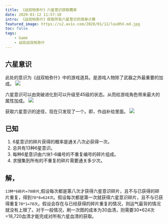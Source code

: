 ```yaml
---
title: 《战双帕弥什》六星意识获取概率
date: 2020-01-12 11:57:18
intro: 《战双帕弥什》获取所有六星意识的简单计算
featured_image: https://s2.ax1x.com/2020/01/12/lou0hV.md.jpg
toc: false
tags:
    - Game
    - 战双战双帕弥什
---
```


## 六星意识
此处的意识为《战双帕弥什》中的游戏道具。是游戏人物除了武器之外最重要的加成。
<img src="https://s2.ax1x.com/2020/01/12/loKE40.md.jpg" class="img-shadow" />

六星意识可以由突破进化到可以升级至45级的状态。从而给游戏角色带来最大的属性加成。
<img src="https://s2.ax1x.com/2020/01/12/loKe3T.md.jpg" class="img-shadow" />

获取六星意识的途径，现在只发现了一个。即，作战补给里面。
<img src="https://s2.ax1x.com/2020/01/12/loMaWV.md.jpg" class="img-shadow" />

## 已知
1. 6星意识的碎片获得的概率是通关八次必获得一次。
2. 总共有13种6星意识。
3. 每种6星意识由六块1-6编号的不重复编号的碎片组成。
4. 求搜集到所有的不重复的碎片需要通关多少次。


## 解，
`13种*6碎片=78碎片`,假设每次都是第八次才获得六星意识碎片，且不与已获得的碎片重复，得到`78*8=624次`。假设每次都是第一次就获得六星意识碎片，且不与已获得重复`78*1=78次`。假设会存在与已经获得的碎片重复的情况，则运气最背的情况就没有上限了。对于一般情况，刷一次图的成本为30血清，则需要30*624次=18,720‬血清才能完成对所有六星血清的获取。